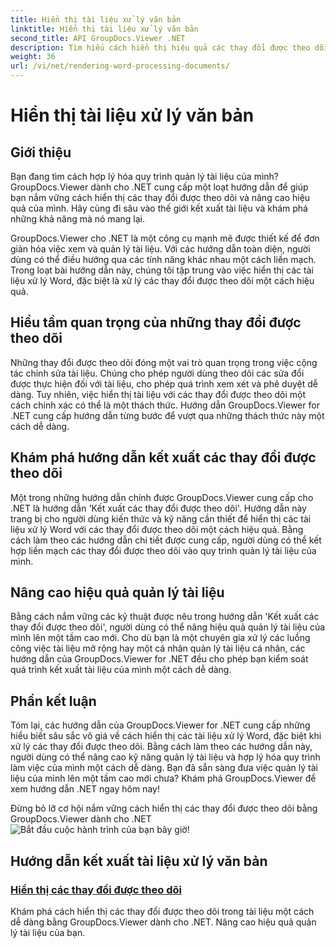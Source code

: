 ```yaml
---
title: Hiển thị tài liệu xử lý văn bản
linktitle: Hiển thị tài liệu xử lý văn bản
second_title: API GroupDocs.Viewer .NET
description: Tìm hiểu cách hiển thị hiệu quả các thay đổi được theo dõi trong tài liệu xử lý Word bằng GroupDocs.Viewer cho .NET. Nâng cao kỹ năng quản lý tài liệu của bạn.
weight: 36
url: /vi/net/rendering-word-processing-documents/
---
```


# Hiển thị tài liệu xử lý văn bản


## Giới thiệu

Bạn đang tìm cách hợp lý hóa quy trình quản lý tài liệu của mình? GroupDocs.Viewer dành cho .NET cung cấp một loạt hướng dẫn để giúp bạn nắm vững cách hiển thị các thay đổi được theo dõi và nâng cao hiệu quả của mình. Hãy cùng đi sâu vào thế giới kết xuất tài liệu và khám phá những khả năng mà nó mang lại.

GroupDocs.Viewer cho .NET là một công cụ mạnh mẽ được thiết kế để đơn giản hóa việc xem và quản lý tài liệu. Với các hướng dẫn toàn diện, người dùng có thể điều hướng qua các tính năng khác nhau một cách liền mạch. Trong loạt bài hướng dẫn này, chúng tôi tập trung vào việc hiển thị các tài liệu xử lý Word, đặc biệt là xử lý các thay đổi được theo dõi một cách hiệu quả.

## Hiểu tầm quan trọng của những thay đổi được theo dõi

Những thay đổi được theo dõi đóng một vai trò quan trọng trong việc cộng tác chỉnh sửa tài liệu. Chúng cho phép người dùng theo dõi các sửa đổi được thực hiện đối với tài liệu, cho phép quá trình xem xét và phê duyệt dễ dàng. Tuy nhiên, việc hiển thị tài liệu với các thay đổi được theo dõi một cách chính xác có thể là một thách thức. Hướng dẫn GroupDocs.Viewer for .NET cung cấp hướng dẫn từng bước để vượt qua những thách thức này một cách dễ dàng.

## Khám phá hướng dẫn kết xuất các thay đổi được theo dõi

Một trong những hướng dẫn chính được GroupDocs.Viewer cung cấp cho .NET là hướng dẫn 'Kết xuất các thay đổi được theo dõi'. Hướng dẫn này trang bị cho người dùng kiến thức và kỹ năng cần thiết để hiển thị các tài liệu xử lý Word với các thay đổi được theo dõi một cách hiệu quả. Bằng cách làm theo các hướng dẫn chi tiết được cung cấp, người dùng có thể kết hợp liền mạch các thay đổi được theo dõi vào quy trình quản lý tài liệu của mình.

## Nâng cao hiệu quả quản lý tài liệu

Bằng cách nắm vững các kỹ thuật được nêu trong hướng dẫn 'Kết xuất các thay đổi được theo dõi', người dùng có thể nâng hiệu quả quản lý tài liệu của mình lên một tầm cao mới. Cho dù bạn là một chuyên gia xử lý các luồng công việc tài liệu mở rộng hay một cá nhân quản lý tài liệu cá nhân, các hướng dẫn của GroupDocs.Viewer for .NET đều cho phép bạn kiểm soát quá trình kết xuất tài liệu của mình một cách dễ dàng.

## Phần kết luận

Tóm lại, các hướng dẫn của GroupDocs.Viewer for .NET cung cấp những hiểu biết sâu sắc vô giá về cách hiển thị các tài liệu xử lý Word, đặc biệt khi xử lý các thay đổi được theo dõi. Bằng cách làm theo các hướng dẫn này, người dùng có thể nâng cao kỹ năng quản lý tài liệu và hợp lý hóa quy trình làm việc của mình một cách dễ dàng. Bạn đã sẵn sàng đưa việc quản lý tài liệu của mình lên một tầm cao mới chưa? Khám phá GroupDocs.Viewer để xem hướng dẫn .NET ngay hôm nay!

 Đừng bỏ lỡ cơ hội nắm vững cách hiển thị các thay đổi được theo dõi bằng GroupDocs.Viewer dành cho .NET![Bắt đầu cuộc hành trình của bạn bây giờ!](./render-tracked-changes/)
## Hướng dẫn kết xuất tài liệu xử lý văn bản
### [Hiển thị các thay đổi được theo dõi](./render-tracked-changes/)
Khám phá cách hiển thị các thay đổi được theo dõi trong tài liệu một cách dễ dàng bằng GroupDocs.Viewer dành cho .NET. Nâng cao hiệu quả quản lý tài liệu của bạn.
